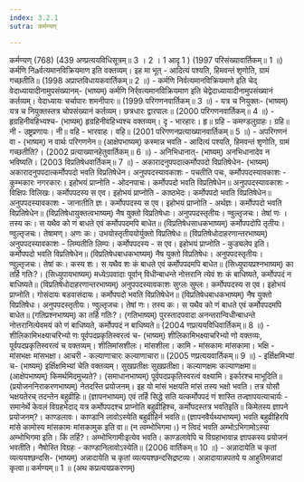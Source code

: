 ```yaml
---
index: 3.2.1
sutra: कर्मण्यण्

---
```

 कर्मण्यण् (768) (439 अण्प्रत्ययविधिसूत्रम्॥ 3 । 2 । 1 आदृ 1 ) (1997 परिसंख्यावार्तिकम्॥ 1 ॥) कर्मणि  निaर्वत्यमानविक्रियमाण इति वक्तव्यम्। इह मा भूत् - आदित्यं पश्यति, हिमवन्तं शृणोति, ग्रामं गच्छतीति॥ (1998 अप्राप्तविधायकवार्तिकम्॥ 2 ॥) - कर्मणि निर्वत्यमानविक्रियमाणे इति चेद् वेदाध्यायादीनामुपसंख्यानम्- (भाष्यम्) कर्मणि निर्र्वत्यमानविक्रियमाण इति चेद्वेदाध्यायादीनामुपसंख्यानं कर्तव्यम्। वेदाध्यायः चर्चापारः शमनीपारः॥ (1999 परिगणनवार्तिकम्॥ 3 ॥) - यत्र च नियुक्तः- (भाष्यम्) यत्र च नियुक्तस्तत्र चोपसंख्यानं कर्तव्यम्। छत्रधारः द्वारपालः॥ (2000 परिगणनवार्तिकम्॥ 4 ॥) - हृग्रहिनीवहिभ्यश्च- (भाष्यम्) हृग्रहिनीवहिभ्यश्च वक्तव्यम्। दृ - भारहारः। हृ॥ ग्रहि - कमण्डलुग्राहः। ग्रहि॥ नी - उष्ट्रप्रणायः। नी॥ वहि - भारवाहः। वहि॥ (2001 परिगणनप्रत्याख्यानवार्तिकम्॥ 5 ॥) - अपरिगणनं वा - (भाष्यम्) न वार्थः परिगणनेन॥ (आक्षेपभाष्यम्) कस्मान्न भवति - आदित्यं पश्यति, हिमवन्तं शृणोति, ग्रामं गच्छतीति?। (2002 प्रत्याख्यानहेतुवार्तिकम्॥ 6 ॥) - अनिभिधानात्- (भाष्यम्) अनभिधानादेव न भविष्यति। (2003 विप्रतिषेधवार्तिकम्॥ 7 ॥) - अकारादनुपपदात्कर्मोपपदो विप्रतिषेधेन- (भाष्यम्) अकारादनुपपदात्कर्मोपपदो भवति विप्रतिषेधेन। अनुपपदस्यावकाशः - पचतीति पचः, कर्मोपपदस्यावकाशः - कुम्भकारः नगरकारः। इहोभयं प्राप्नोति - ओदनपाचः। कर्मोपपदो भवति विप्रतिषेधेन॥ अनुपपदस्यावकाशः - विक्षिपः विलिखः। कर्मोपपदस्य स एव। इहोभयं प्राप्नोति - काष्ठभेदः। कर्मोपपदो भवति विप्रतिषेधेन॥ अनुपपदस्यावकाशः - जानातीति ज्ञः। कर्मोपपदस्य स एव। इहोभयं प्राप्नोति - अर्थज्ञः। कर्मोपपदो भवति विप्रतिषेधेन॥ (विप्रतिषेधायुक्तत्वभाष्यम्) नैष युक्तो विप्रतिषेधाः। अनुपपदस्तृतीयः। ण्वुल्तृजचः। तेषां णः । तस्य कः। स यथैव को णं बाधते एवं कर्मोपपदमपि बाधेत॥ (विप्रतिषेधसाधकभाष्यम्) कर्मोपपदोपि तृतीयः। ण्वुल्तृजचः। तेषामण्। अणः कः। उभयोस्तृतीययोर्युक्तो विप्रतिषेधः॥ (विप्रतिषेधोदाहरणान्तरभाष्यम्) अनुपपदस्यावकाशः - लिम्पतीति लिम्पः। कर्मोपपदस्य  - स एव। इहोभयं प्राप्नोति - कुड्यलेप इति। कर्मोपपदो भवति विप्रतिषेधेन॥ (विप्रतिषेधबाधकभाष्यम्) नैष युक्तो विप्रतिषेधः। अनुपपदस्तृतीयः। ण्वुल्तृजचः। तेषां कः। कस्य शः। स यथैव शः कं बाधते एवं कर्मोपपदमपि बाधेत॥ (सिध्युपायप्रश्नभाष्यम्) का तर्हि गतिः?। (सिध्युपायभाष्यम्) मध्येऽपवादाः पूर्वान् विधीन्बाधन्ते नोत्तरानि त्येवं शः कं बाधिष्यते, कर्मोपपदं न बाधिष्यते॥ (विप्रतिषेधोदाहरणान्तरभाष्यम्) अनुपपदस्यावकाशः सुग्लः सुम्लः। कर्मोपपदस्य स एव। इहोभयं प्राप्नोति। गोसंदायः बडवासंदायः। कर्मोपपदो भवति विप्रतिषेधेन॥ (विप्रतिषेधबाधकभाष्यम्) नैष युक्तो विप्रतिषेधः। अनुपपदस्तृतीयः। ण्वुल्तृजचः। तेषां णः। तस्य कः। स यथैव को णं बाधते एवं कर्मोपपदमपि बाधेत॥ (गतिप्रश्नभाष्यम्) का तर्हि गतिः?। (गतिभाष्यम्) पुरस्तादपवादा अनन्तरान्विधीन्बाधन्ते नोत्तरानित्येवमयं को णं बाधिष्यते, कर्मोपपदं न बाधिष्यते॥ (2004 णप्रत्ययविधिवार्तिकम्॥ 8 ॥) - शीलिकामिभक्ष्याचरिभ्यो णः पूर्वपदप्रकृतिस्वरत्वं च- (भाष्यम्) शीलिकामिभक्ष्याचरिभ्यो णो वक्तव्यः, पूर्वपदप्रकृतिस्वरत्वं च वक्तव्यम्। शीलिमांसशीलः। मांसशीला। कामि -  मांसकामः मांसकामा। भक्षि - मांसभक्षः मांसभक्षा। आचरी - कल्याणाचारः कल्याणाचारा॥ (2005 णप्रत्ययवार्तिकम्॥ 9 ॥) - इर्क्षिक्षमिभ्यां च- (भाष्यम्) इर्क्षिक्षमिभ्यां चेति वक्तव्यम्। सुखप्रतीक्षः सुखप्रतीक्षा। कल्याणक्षमः कल्याणक्षमा॥ (आक्षेपभाष्यम्) किमर्थमिदमुच्यते?। (समाधानभाष्यम्) पूर्वपदप्रकृतिस्वरत्वं वक्ष्यामि। इर्कारश्च माभूदिति॥ (प्रयोजननिराकरणभाष्यम्) नेतदस्ति प्रयोजनम्। इह यो मांसं भक्षयति मांसं तस्य भक्षो भवति। तत्र योसौ भक्षयतेरच् तदन्तेन बहुव्रीहिः॥ (ज्ञापनभाष्यम्) एवं तर्हि सिद्धे सति यत्कर्मोपपदं णं शास्ति तज्ज्ञापयत्याचार्यः - समानेर्थे केवलं विग्रहभेदाद् यत्र कर्मोपपदश्च प्राप्नोति बहुव्रीहिश्च, कर्मोपदस्तत्र भवतिइति॥ किमेतस्य ज्ञापने प्रयोजनम्?। काण्डलावः। काण्डानि लावोऽस्येति बहुव्रीहिर्न भवति॥ (ज्ञापनवैर्यथ्यभाष्यम्) भवति बहुव्रीहिरपि मांसे कामोस्य मांसकामः मांसकामुक इति वा॥ (न त्वम्भोभिगमा।) न त्विदं भवति अम्भोऽभिगामोऽस्या अम्भोभिगमा इति। किं तर्हि?। अम्भोभिगामीःइत्येव भवति। काण्डलावेपि च विग्रहाभावान्न ज्ञापकस्य प्रयोजनं भवतीति। नैषोस्ति विग्रहः - काण्डानिलावोऽस्येति॥ (2006 वार्तिकम्॥ 10 ॥) - अन्नादायेति च कृतां व्यत्ययश्छन्दसि- (भाष्यम्) अन्नादायेति च कृतां व्यत्ययश्छन्दसिद्रष्टव्यः। अन्नादायान्नपतये य आहुतिमन्नादां कृत्वा॥ कर्मण्यम्॥ 1 ॥ (अथ कप्रत्ययप्रकरणम्) 